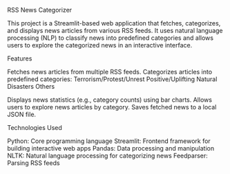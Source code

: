 RSS News Categorizer

This project is a Streamlit-based web application that fetches, categorizes, and displays news articles from various RSS feeds. It uses natural language processing (NLP) to classify news into predefined categories and allows users to explore the categorized news in an interactive interface.

Features

Fetches news articles from multiple RSS feeds.
Categorizes articles into predefined categories:
Terrorism/Protest/Unrest
Positive/Uplifting
Natural Disasters
Others

Displays news statistics (e.g., category counts) using bar charts.
Allows users to explore news articles by category.
Saves fetched news to a local JSON file.

Technologies Used

Python: Core programming language
Streamlit: Frontend framework for building interactive web apps
Pandas: Data processing and manipulation
NLTK: Natural language processing for categorizing news
Feedparser: Parsing RSS feeds
